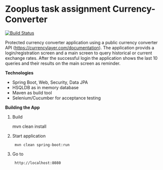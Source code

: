 # Zooplus task assignment Currency-Converter

[![Build Status](https://travis-ci.org/snazaruk/Zooplus.svg?branch=master)](https://travis-ci.org/snazaruk/Zooplus)

Protected currency converter application using a public currency converter API (https://currencylayer.com/documentation).
The application provids a login/registration screen and a main screen to query historical or current exchange rates.
After the successful login the application shows the last 10 queries and their results on the main screen as reminder.

**Technologies**
- Spring Boot, Web, Security, Data JPA
- HSQLDB as in memory database
- Maven as build tool
- Selenium/Cucumber for acceptance testing

**Building the App**

1. Build

     mvn clean install

2. Start application

		mvn clean spring-boot:run

3. Go to

        http://localhost:8080